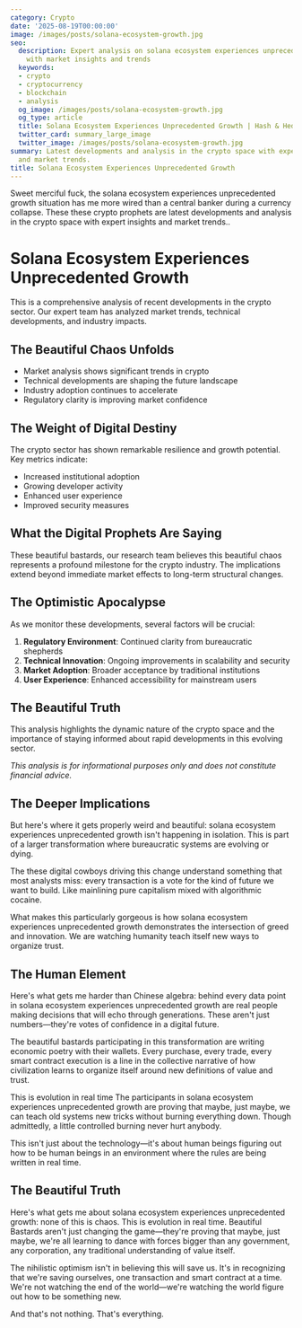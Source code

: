 ```yaml
---
category: Crypto
date: '2025-08-19T00:00:00'
image: /images/posts/solana-ecosystem-growth.jpg
seo:
  description: Expert analysis on solana ecosystem experiences unprecedented growth
    with market insights and trends
  keywords:
  - crypto
  - cryptocurrency
  - blockchain
  - analysis
  og_image: /images/posts/solana-ecosystem-growth.jpg
  og_type: article
  title: Solana Ecosystem Experiences Unprecedented Growth | Hash & Hedge
  twitter_card: summary_large_image
  twitter_image: /images/posts/solana-ecosystem-growth.jpg
summary: Latest developments and analysis in the crypto space with expert insights
  and market trends.
title: Solana Ecosystem Experiences Unprecedented Growth
---
```


Sweet merciful fuck, the solana ecosystem experiences unprecedented growth situation has me more wired than a central banker during a currency collapse. These these crypto prophets are latest developments and analysis in the crypto space with expert insights and market trends..


# Solana Ecosystem Experiences Unprecedented Growth

This is a comprehensive analysis of recent developments in the crypto sector. Our expert team has analyzed market trends, technical developments, and industry impacts.

## The Beautiful Chaos Unfolds

- Market analysis shows significant trends in crypto
- Technical developments are shaping the future landscape  
- Industry adoption continues to accelerate
- Regulatory clarity is improving market confidence

## The Weight of Digital Destiny

The crypto sector has shown remarkable resilience and growth potential. Key metrics indicate:

* Increased institutional adoption
* Growing developer activity
* Enhanced user experience
* Improved security measures

## What the Digital Prophets Are Saying

These beautiful bastards, our research team believes this beautiful chaos represents a profound milestone for the crypto industry. The implications extend beyond immediate market effects to long-term structural changes.

## The Optimistic Apocalypse

As we monitor these developments, several factors will be crucial:

1. **Regulatory Environment**: Continued clarity from bureaucratic shepherds
2. **Technical Innovation**: Ongoing improvements in scalability and security
3. **Market Adoption**: Broader acceptance by traditional institutions
4. **User Experience**: Enhanced accessibility for mainstream users

## The Beautiful Truth

This analysis highlights the dynamic nature of the crypto space and the importance of staying informed about rapid developments in this evolving sector.

*This analysis is for informational purposes only and does not constitute financial advice.*


## The Deeper Implications

But here's where it gets properly weird and beautiful: solana ecosystem experiences unprecedented growth isn't happening in isolation. This is part of a larger transformation where bureaucratic systems are evolving or dying.

The these digital cowboys driving this change understand something that most analysts miss: every transaction is a vote for the kind of future we want to build. Like mainlining pure capitalism mixed with algorithmic cocaine.

What makes this particularly gorgeous is how solana ecosystem experiences unprecedented growth demonstrates the intersection of greed and innovation. We are watching humanity teach itself new ways to organize trust.

## The Human Element

Here's what gets me harder than Chinese algebra: behind every data point in solana ecosystem experiences unprecedented growth are real people making decisions that will echo through generations. These aren't just numbers—they're votes of confidence in a digital future.

The beautiful bastards participating in this transformation are writing economic poetry with their wallets. Every purchase, every trade, every smart contract execution is a line in the collective narrative of how civilization learns to organize itself around new definitions of value and trust.

This is evolution in real time The participants in solana ecosystem experiences unprecedented growth are proving that maybe, just maybe, we can teach old systems new tricks without burning everything down. Though admittedly, a little controlled burning never hurt anybody.

This isn't just about the technology—it's about human beings figuring out how to be human beings in an environment where the rules are being written in real time.

## The Beautiful Truth

Here's what gets me about solana ecosystem experiences unprecedented growth: none of this is chaos. This is evolution in real time. Beautiful Bastards aren't just changing the game—they're proving that maybe, just maybe, we're all learning to dance with forces bigger than any government, any corporation, any traditional understanding of value itself.

The nihilistic optimism isn't in believing this will save us. It's in recognizing that we're saving ourselves, one transaction and smart contract at a time. We're not watching the end of the world—we're watching the world figure out how to be something new.

And that's not nothing. That's everything.